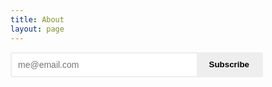 ```yaml
---
title: About
layout: page
---
```


<form
  action="https://buttondown.com/api/emails/embed-subscribe/TacticsJournal"
  method="post"
  target="_blank"
  style="display: flex; flex-direction: column; font-family: Arial, sans-serif; width: 100%; max-width: 400px;"
>
  <div style="display: flex; width: 100%; border: 2px solid rgb(238, 238, 238); border-radius: 4px; overflow: hidden;">
    <input
      type="email"
      name="email"
      id="email"
      placeholder="me@email.com"
      required
      style="flex: 1; padding: 10px; font-size: 14px; border: none; outline: none;"
    />
    <button
      type="submit"
      style="background-color: rgb(238, 238, 238); color: black; font-weight: bold; padding: 10px 20px; border: none; cursor: pointer; outline: none;"
    >
      Subscribe
    </button>
  </div>
</form>